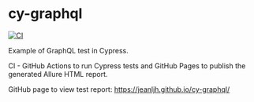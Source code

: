 # cy-graphql

[![CI](https://github.com/jeanljh/cy-graphql/actions/workflows/main.yml/badge.svg)](https://github.com/jeanljh/cy-graphql/actions/workflows/main.yml)

Example of GraphQL test in Cypress.

CI - GitHub Actions to run Cypress tests and GitHub Pages to publish the generated Allure HTML report.

GitHub page to view test report: https://jeanljh.github.io/cy-graphql/

